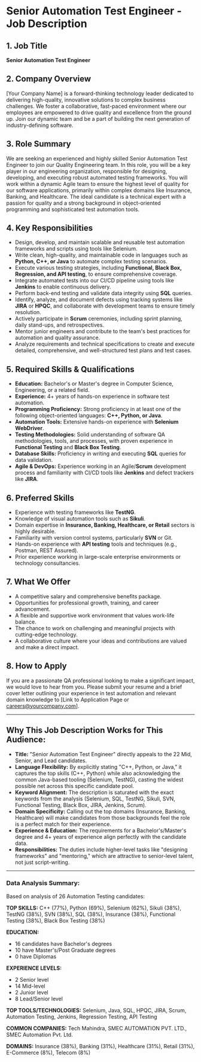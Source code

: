 # Senior Automation Test Engineer - Job Description

## 1. Job Title

**Senior Automation Test Engineer**

## 2. Company Overview

[Your Company Name] is a forward-thinking technology leader dedicated to delivering high-quality, innovative solutions to complex business challenges. We foster a collaborative, fast-paced environment where our employees are empowered to drive quality and excellence from the ground up. Join our dynamic team and be a part of building the next generation of industry-defining software.

## 3. Role Summary

We are seeking an experienced and highly skilled Senior Automation Test Engineer to join our Quality Engineering team. In this role, you will be a key player in our engineering organization, responsible for designing, developing, and executing robust automated testing frameworks. You will work within a dynamic Agile team to ensure the highest level of quality for our software applications, primarily within complex domains like Insurance, Banking, and Healthcare. The ideal candidate is a technical expert with a passion for quality and a strong background in object-oriented programming and sophisticated test automation tools.

## 4. Key Responsibilities

- Design, develop, and maintain scalable and reusable test automation frameworks and scripts using tools like Selenium.
- Write clean, high-quality, and maintainable code in languages such as **Python, C++, or Java** to automate complex testing scenarios.
- Execute various testing strategies, including **Functional, Black Box, Regression, and API testing**, to ensure comprehensive coverage.
- Integrate automated tests into our CI/CD pipeline using tools like **Jenkins** to enable continuous delivery.
- Perform back-end testing and validate data integrity using **SQL** queries.
- Identify, analyze, and document defects using tracking systems like **JIRA** or **HPQC**, and collaborate with development teams to ensure timely resolution.
- Actively participate in **Scrum** ceremonies, including sprint planning, daily stand-ups, and retrospectives.
- Mentor junior engineers and contribute to the team's best practices for automation and quality assurance.
- Analyze requirements and technical specifications to create and execute detailed, comprehensive, and well-structured test plans and test cases.

## 5. Required Skills & Qualifications

- **Education:** Bachelor's or Master's degree in Computer Science, Engineering, or a related field.
- **Experience:** 4+ years of hands-on experience in software test automation.
- **Programming Proficiency:** Strong proficiency in at least one of the following object-oriented languages: **C++, Python, or Java**.
- **Automation Tools:** Extensive hands-on experience with **Selenium WebDriver**.
- **Testing Methodologies:** Solid understanding of software QA methodologies, tools, and processes, with proven experience in **Functional Testing** and **Black Box Testing**.
- **Database Skills:** Proficiency in writing and executing **SQL** queries for data validation.
- **Agile & DevOps:** Experience working in an Agile/**Scrum** development process and familiarity with CI/CD tools like **Jenkins** and defect trackers like **JIRA**.

## 6. Preferred Skills

- Experience with testing frameworks like **TestNG**.
- Knowledge of visual automation tools such as **Sikuli**.
- Domain expertise in **Insurance, Banking, Healthcare, or Retail** sectors is highly desirable.
- Familiarity with version control systems, particularly **SVN** or Git.
- Hands-on experience with **API testing** tools and techniques (e.g., Postman, REST Assured).
- Prior experience working in large-scale enterprise environments or technology consultancies.

## 7. What We Offer

- A competitive salary and comprehensive benefits package.
- Opportunities for professional growth, training, and career advancement.
- A flexible and supportive work environment that values work-life balance.
- The chance to work on challenging and meaningful projects with cutting-edge technology.
- A collaborative culture where your ideas and contributions are valued and make a direct impact.

## 8. How to Apply

If you are a passionate QA professional looking to make a significant impact, we would love to hear from you. Please submit your resume and a brief cover letter outlining your experience in test automation and relevant domain knowledge to [Link to Application Page or careers@yourcompany.com].

---

## Why This Job Description Works for This Audience:

- **Title:** "Senior Automation Test Engineer" directly appeals to the 22 Mid, Senior, and Lead candidates.
- **Language Flexibility:** By explicitly stating "C++, Python, or Java," it captures the top skills (C++, Python) while also acknowledging the common Java-based tooling (Selenium, TestNG), casting the widest possible net across this specific candidate pool.
- **Keyword Alignment:** The description is saturated with the exact keywords from the analysis (Selenium, SQL, TestNG, Sikuli, SVN, Functional Testing, Black Box, JIRA, Jenkins, Scrum).
- **Domain Specificity:** Calling out the top domains (Insurance, Banking, Healthcare) will make candidates from those backgrounds feel the role is a perfect match for their experience.
- **Experience & Education:** The requirements for a Bachelor's/Master's degree and 4+ years of experience align perfectly with the candidate data.
- **Responsibilities:** The duties include higher-level tasks like "designing frameworks" and "mentoring," which are attractive to senior-level talent, not just script-writing.

---

### Data Analysis Summary:

Based on analysis of 26 Automation Testing candidates:

**TOP SKILLS:**
C++ (77%), Python (69%), Selenium (62%), Sikuli (38%), TestNG (38%), SVN (38%), SQL (38%), Insurance (38%), Functional Testing (38%), Black Box Testing (38%)

**EDUCATION:**
- 16 candidates have Bachelor's degrees
- 10 have Master's/Post Graduate degrees
- 0 have Diplomas

**EXPERIENCE LEVELS:**
- 2 Senior level
- 14 Mid-level  
- 2 Junior level
- 8 Lead/Senior level

**TOP TOOLS/TECHNOLOGIES:**
Selenium, Java, SQL, HPQC, JIRA, Scrum, Automation Testing, Jenkins, Regression Testing, API Testing

**COMMON COMPANIES:**
Tech Mahindra, SMEC AUTOMATION PVT. LTD., SMEC Automation Pvt. Ltd.

**DOMAINS:**
Insurance (38%), Banking (31%), Healthcare (31%), Retail (31%), E-Commerce (8%), Telecom (8%)